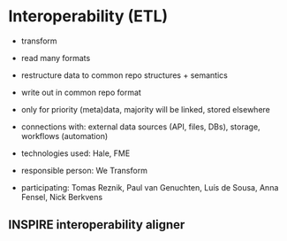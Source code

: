 # Interoperability (ETL)

- transform
- read many formats
- restructure data to common repo structures + semantics
- write out in common repo format
- only for priority (meta)data, majority will be linked, stored elsewhere

- connections with: external data sources (API, files, DBs), storage, workflows (automation)
- technologies used: Hale, FME
- responsible person: We Transform
- participating: Tomas Reznik, Paul van Genuchten, Luís de Sousa, Anna Fensel, Nick Berkvens

## INSPIRE interoperability aligner